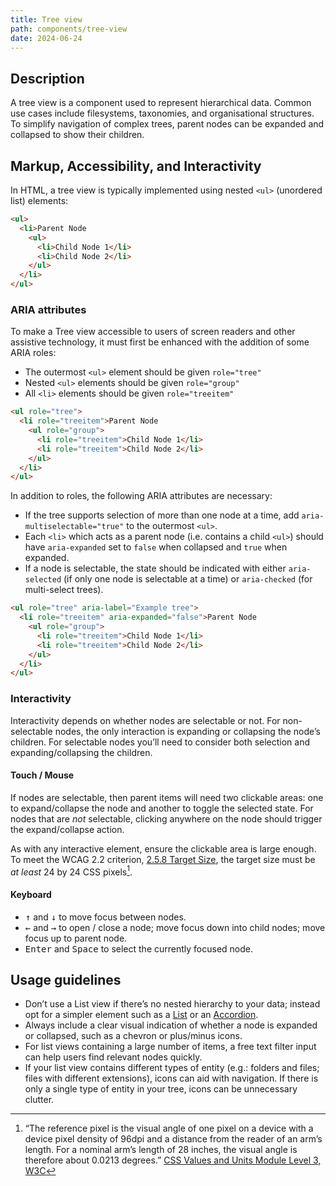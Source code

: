 ```yaml
---
title: Tree view
path: components/tree-view
date: 2024-06-24
---
```


## Description

A tree view is a component used to represent hierarchical data. Common use cases include filesystems, taxonomies, and organisational structures. To simplify navigation of complex trees, parent nodes can be expanded and collapsed to show their children.

## Markup, Accessibility, and Interactivity

In HTML, a tree view is typically implemented using nested `<ul>` (unordered list) elements:

```html
<ul>
  <li>Parent Node
    <ul>
      <li>Child Node 1</li>
      <li>Child Node 2</li>
    </ul>
  </li>
</ul>
```

### ARIA attributes

To make a Tree view accessible to users of screen readers and other assistive technology, it must first be enhanced with the addition of some ARIA roles:

- The outermost `<ul>` element should be given `role="tree"`
- Nested `<ul>` elements should be given `role="group"`
- All `<li>` elements should be given `role="treeitem"`

```html
<ul role="tree">
  <li role="treeitem">Parent Node
    <ul role="group">
      <li role="treeitem">Child Node 1</li>
      <li role="treeitem">Child Node 2</li>
    </ul>
  </li>
</ul>
```

In addition to roles, the following ARIA attributes are necessary:

- If the tree supports selection of more than one node at a time, add `aria-multiselectable="true"` to the outermost `<ul>`.
- Each `<li>` which acts as a parent node (i.e. contains a child `<ul>`) should have `aria-expanded` set to `false` when collapsed and `true` when expanded.
- If a node is selectable, the state should be indicated with either `aria-selected` (if only one node is selectable at a time) or `aria-checked` (for multi-select trees).

```html
<ul role="tree" aria-label="Example tree">
  <li role="treeitem" aria-expanded="false">Parent Node
    <ul role="group">
      <li role="treeitem">Child Node 1</li>
      <li role="treeitem">Child Node 2</li>
    </ul>
  </li>
</ul>
```

### Interactivity

Interactivity depends on whether nodes are selectable or not. For non-selectable nodes, the only interaction is expanding or collapsing the node’s children. For selectable nodes you’ll need to consider both selection and expanding/collapsing the children.

#### Touch / Mouse

If nodes are selectable, then parent items will need two clickable areas: one to expand/collapse the node and another to toggle the selected state. For nodes that are _not_ selectable, clicking anywhere on the node should trigger the expand/collapse action.

As with any interactive element, ensure the clickable area is large enough. To meet the WCAG 2.2 criterion, [2.5.8 Target Size](https://www.w3.org/TR/WCAG22/#target-size-minimum), the target size must be _at least_ 24 by 24 CSS pixels[^1].

#### Keyboard

- &#8203;<kbd>↑</kbd> and <kbd>↓</kbd> to move focus between nodes.
- &#8203;<kbd>←</kbd> and <kbd>→</kbd> to open / close a node; move focus down into child nodes; move focus up to parent node.
- &#8203;<kbd>Enter</kbd> and <kbd>Space</kbd> to select the currently focused node.

## Usage guidelines

- Don’t use a List view if there’s no nested hierarchy to your data; instead opt for a simpler element such as a [List](/components/list) or an [Accordion](/components/accordion).
- Always include a clear visual indication of whether a node is expanded or collapsed, such as a chevron or plus/minus icons.
- For list views containing a large number of items, a free text filter input can help users find relevant nodes quickly.
- If your list view contains different types of entity (e.g.: folders and files; files with different extensions), icons can aid with navigation. If there is only  a single type of entity in your tree, icons can be unnecessary clutter.

[^1]: “The reference pixel is the visual angle of one pixel on a device with a device pixel density of 96dpi and a distance from the reader of an arm’s length. For a nominal arm’s length of 28 inches, the visual angle is therefore about 0.0213 degrees.” [CSS Values and Units Module Level 3, W3C](https://drafts.csswg.org/css-values-3/#reference-pixel)
